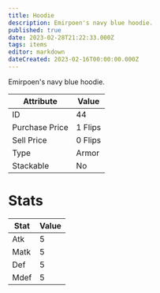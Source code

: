 ```yaml
---
title: Hoodie
description: Emirpoen's navy blue hoodie.
published: true
date: 2023-02-28T21:22:33.000Z
tags: items
editor: markdown
dateCreated: 2023-02-16T00:00:00.000Z
---
```


Emirpoen's navy blue hoodie.

|Attribute|Value|
|-|-|
|ID|44|
|Purchase Price|1 Flips|
|Sell Price|0 Flips|
|Type|Armor|
|Stackable|No|

# Stats
|Stat|Value|
|-|-|
|Atk|5|
|Matk|5|
|Def|5|
|Mdef|5|
